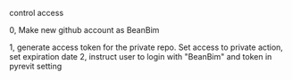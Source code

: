 control access

0, Make new github account as BeanBim

1, generate access token for the private repo. Set access to private action, set expiration date
2, instruct user to login with "BeanBim" and token in pyrevit setting